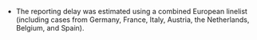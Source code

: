 

* The reporting delay was estimated using a combined European linelist (including cases from Germany, France, Italy, Austria, the Netherlands, Belgium, and Spain).
